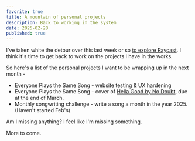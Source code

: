 ```yaml
---
favorite: true
title: A mountain of personal projects
description: Back to working in the system
date: 2025-02-28
published: true
---
```

I've taken white the detour over this last week or so [to explore Raycast](https://natespilman.com/blog/2025-02-21-falling-in-love-with-raycast). I think it's time to get back to work on the projects I have in the works. 

So here's a list of the personal projects I want to be wrapping up in the next month - 
- Everyone Plays the Same Song - website testing & UX hardening
- Everyone Plays the Same Song - cover of [Hella Good by No Doubt](https://everyoneplaysthesamesong.com/round/25), due at the end of March. 
- Monthly songwriting challenge - write a song a month in the year 2025. (Haven't started Feb's)

Am I missing anything? I feel like I'm missing something.

More to come. 